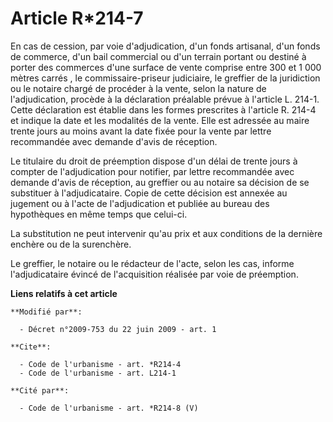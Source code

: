 # Article R*214-7

En cas de cession, par voie d'adjudication, d'un fonds artisanal, d'un fonds de commerce, d'un bail commercial ou d'un
terrain portant ou destiné à porter des commerces d'une surface de vente comprise entre 300 et 1 000 mètres carrés , le
commissaire-priseur judiciaire, le greffier de la juridiction ou le notaire chargé de procéder à la vente, selon la nature de
l'adjudication, procède à la déclaration préalable prévue à l'article L. 214-1. Cette déclaration est établie dans les formes
prescrites à l'article R. 214-4 et indique la date et les modalités de la vente. Elle est adressée au maire trente jours au
moins avant la date fixée pour la vente par lettre recommandée avec demande d'avis de réception. 

Le titulaire du droit de préemption dispose d'un délai de trente jours à compter de l'adjudication pour notifier, par lettre
recommandée avec demande d'avis de réception, au greffier ou au notaire sa décision de se substituer à l'adjudicataire. Copie
de cette décision est annexée au jugement ou à l'acte de l'adjudication et publiée au bureau des hypothèques en même temps
que celui-ci. 

La substitution ne peut intervenir qu'au prix et aux conditions de la dernière enchère ou de la surenchère. 

Le greffier, le notaire ou le rédacteur de l'acte, selon les cas, informe l'adjudicataire évincé de l'acquisition réalisée
par voie de préemption.

**Liens relatifs à cet article**

	**Modifié par**:

	  - Décret n°2009-753 du 22 juin 2009 - art. 1

	**Cite**:

	  - Code de l'urbanisme - art. *R214-4
	  - Code de l'urbanisme - art. L214-1

	**Cité par**:

	  - Code de l'urbanisme - art. *R214-8 (V)
